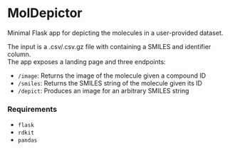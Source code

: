 # MolDepictor

Minimal Flask app for depicting the molecules in a user-provided dataset.

The input is a .csv/.csv.gz file with containing a SMILES and identifier column.  
The app exposes a landing page and three endpoints:

- `/image`: Returns the image of the molecule given a compound ID
- `/smiles`: Returns the SMILES string of the molecule given its ID
- `/depict`: Produces an image for an arbitrary SMILES string

### Requirements

- `flask`
- `rdkit`
- `pandas`